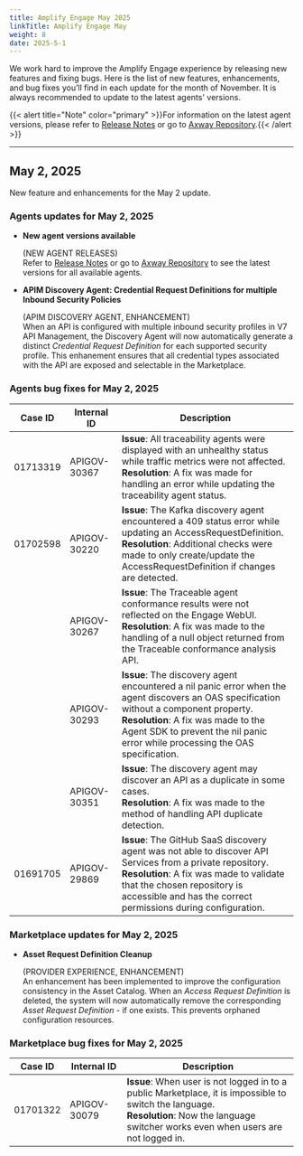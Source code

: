 ```yaml
---
title: Amplify Engage May 2025
linkTitle: Amplify Engage May
weight: 8
date: 2025-5-1
---
```

We work hard to improve the Amplify Engage experience by releasing new features and fixing bugs. Here is the list of new features, enhancements, and bug fixes you’ll find in each update for the month of November. It is always recommended to update to the latest agents' versions.

{{< alert title="Note" color="primary" >}}For information on the latest agent versions, please refer to [Release Notes](/docs/amplify_relnotes) or go to [Axway Repository](https://repository.axway.com/catalog?q=agents).{{< /alert >}}

---

## May 2, 2025

New feature and enhancements for the May 2 update.

### Agents updates for May 2, 2025

* **New agent versions available**

  (NEW AGENT RELEASES)</br>
  Refer to [Release Notes](/docs/amplify_relnotes) or go to [Axway Repository](https://repository.axway.com/catalog?q=agents) to see the latest versions for all available agents.

* **APIM Discovery Agent: Credential Request Definitions for multiple Inbound Security Policies**
  
  (APIM DISCOVERY AGENT, ENHANCEMENT)</br>
  When an API is configured with multiple inbound security profiles in V7 API Management, the Discovery Agent will now automatically generate a distinct *Credential Request Definition* for each supported security profile. This enhanement ensures that all credential types associated with the API are exposed and selectable in the Marketplace.

### Agents bug fixes for May 2, 2025

| Case ID | Internal ID | Description |
|-------------|--------------|---------------------------------------------------|
| 01713319 | APIGOV-30367 | **Issue**: All traceability agents were displayed with an unhealthy status while traffic metrics were not affected.   <br/>**Resolution**: A fix was made for handling an error while updating the traceability agent status. |
| 01702598 | APIGOV-30220 | **Issue**: The Kafka discovery agent encountered a 409 status error while updating an AccessRequestDefinition.   <br/>**Resolution**: Additional checks were made to only create/update the AccessRequestDefinition if changes are detected. |
|          | APIGOV-30267 | **Issue**: The Traceable agent conformance results were not reflected on the Engage WebUI.   <br/>**Resolution**: A fix was made to the handling of a null object returned from the Traceable conformance analysis API. |
|          | APIGOV-30293 | **Issue**: The discovery agent encountered a nil panic error when the agent discovers an OAS specification without a component property.   <br/>**Resolution**: A fix was made to the Agent SDK to prevent the nil panic error while processing the OAS specification. |
|          | APIGOV-30351 | **Issue**: The discovery agent may discover an API as a duplicate in some cases.   <br/>**Resolution**: A fix was made to the method of handling API duplicate detection. |
| 01691705 | APIGOV-29869 | **Issue**: The GitHub SaaS discovery agent was not able to discover API Services from a private repository.   <br/>**Resolution**: A fix was made to validate that the chosen repository is accessible and has the correct permissions during configuration. |

### Marketplace updates for May 2, 2025

* **Asset Request Definition Cleanup**
  
  (PROVIDER EXPERIENCE, ENHANCEMENT)</br>
  An enhancement has been implemented to improve the configuration consistency in the Asset Catalog. When an *Access Request Definition* is deleted, the system will now automatically remove the corresponding *Asset Request Definition* - if one exists. This prevents orphaned configuration resources.

### Marketplace bug fixes for May 2, 2025

| Case ID | Internal ID | Description |
|-------------|--------------|---------------------------------------------------|
| 01701322 | APIGOV-30079 | **Issue**: When user is not logged in to a public Marketplace, it is impossible to switch the language.<br/>**Resolution**: Now the language switcher works even when users are not logged in. |
